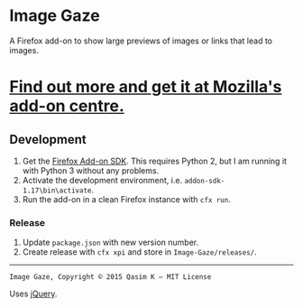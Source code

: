# Image Gaze

A Firefox add-on to show large previews of images or links that lead to images.

# [Find out more and get it at Mozilla's add-on centre.](https://addons.mozilla.org/en-US/firefox/addon/image-gaze/)

## Development

1. Get the [Firefox Add-on SDK](https://developer.mozilla.org/en-US/Add-ons/SDK). This requires Python 2, but I am running it with Python 3 without any problems.
2. Activate the development environment, i.e. `addon-sdk-1.17\bin\activate`.
2. Run the add-on in a clean Firefox instance with `cfx run`.

### Release

1. Update `package.json` with new version number.
2. Create release with `cfx xpi` and store in `Image-Gaze/releases/`.

---

`Image Gaze, Copyright © 2015 Qasim K — MIT License`

Uses [jQuery](https://jquery.org/).